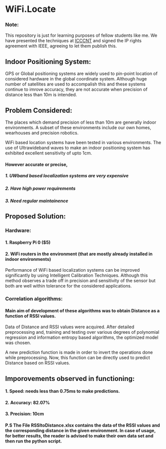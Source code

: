 # WiFi.Locate

### Note:

This repository is just for learning purposes of fellow students like me. We have presented the techniques at [ICCCNT](https://11icccnt.com/) and signed the IP rights agreement with IEEE, agreeing to let them publish this.

## Indoor Positioning System:
GPS or Global positioning systems are widely used to pin-point location of considered hardware in the global coordinate system.
Although huge number of satellites are used to accompalish this and these systems continue to imrove accuracy, they are not accurate when precision of distance less than 10m is intended.

## Problem Considered:
The places which demand precision of less than 10m are generally indoor environments. A subset of these environments include our own homes, wearhouses and precision robotics.

WiFi based location systems have been tested in various environments. The use of Ultrawideband waves to make an indoor positioning system has exhibited excellent sensitivity of upto 1cm. 

#### However accurate or precise, 

##### 1. UWband based localization systems are very expensive 
##### 2. Have high power requirements
##### 3. Need regular maintainence

## Proposed Solution:

### Hardware:

#### 1. Raspberry Pi 0 ($5)
#### 2. WiFi routers in the environment (that are mostly already installed in indoor environments)
</b>
Performance of WiFi based localization systems can be improved significantly by using Intelligent Calibration Techniques. Although this method observes a trade off in precision and sensitivity of the sensor but both are well within tolerance for the considered applications.

### Correlation algorithms:
#### Main aim of development of these algorithms was to obtain Distance as a function of RSSI values.
Data of Distance and RSSI values were acquired.
After detailed preprocessing and, training and testing over various degrees of polynomial regression and information entropy based algorithms, the optimized model was chosen.

A new prediction function is made in order to invert the operations done while preprocessing. Now, this function can be directly used to predict Distance based on RSSI values. 

## Imporovements observed in functioning:
#### 1. Speed: needs less than 0.75ms to make predictions.
#### 2. Accuracy: 82.07%
#### 3. Precision: 10cm

#### P.S The File RSSItoDistance.xlsx contains the data of the RSSI values and the corresponding distance in the given environment. In case of usage, for better results, the reader is advised to make their own data set and then run the python script.  
